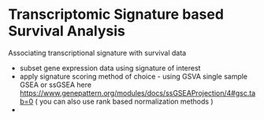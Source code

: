 # Transcriptomic Signature based Survival Analysis
Associating transcriptional signature with survival data

-  subset gene expression data using signature of interest
-  apply signature scoring method of choice - using GSVA single sample GSEA or ssGSEA here  https://www.genepattern.org/modules/docs/ssGSEAProjection/4#gsc.tab=0  (  you can also use rank based normalization methods )
-  
